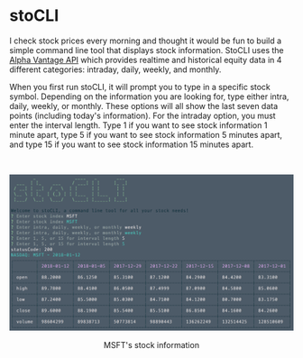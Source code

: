 # stoCLI

I check stock prices every morning and thought it would be fun to build a simple command line tool that displays stock information. StoCLI uses the [Alpha Vantage API](https://www.alphavantage.co/documentation/) which provides realtime and historical equity data in 4 different categories: intraday, daily, weekly, and monthly.

When you first run stoCLI, it will prompt you to type in a specific stock symbol. Depending on the information you are looking for, type either intra, daily, weekly, or monthly. These options will all show the last seven data points (including today's information). For the intraday option, you must enter the interval length. Type 1 if you want to see stock information 1 minute apart, type 5 if you want to see stock information 5 minutes apart, and type 15 if you want to see stock information 15 minutes apart.

<br />
<p align="center">
  <img src="https://github.com/dorcheng/stocli/blob/master/stocli-img.png?raw=true">
</p>
<p align="center">MSFT's stock information</p>
<br />
